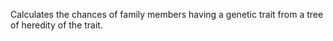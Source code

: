 Calculates the chances of family members having a genetic trait from a tree of heredity of the trait.
